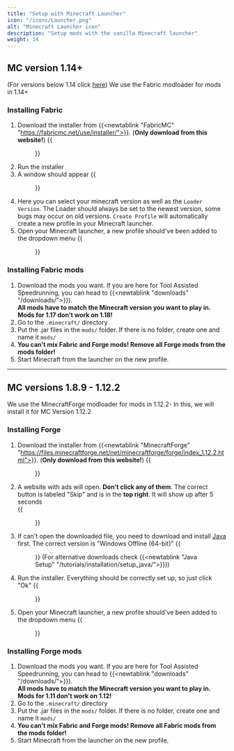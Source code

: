 ```yaml
---
title: "Setup with Minecraft Launcher"
icon: "/icons/Launcher.png"
alt: "Minecraft Launcher icon"
description: "Setup mods with the vanilla Minecraft launcher"
weight: 14
---
```

## MC version 1.14+
(For versions below 1.14 click [here](#mc-versions-189---1122))
We use the Fabric modloader for mods in 1.14+ 

### Installing Fabric
1. Download the installer from {{<newtablink "FabricMC" "https://fabricmc.net/use/installer/">}}. (**Only download from this website!**)
{{<figure class="screenshot" src="chrome_ytdtqQQCTa.png">}}
2. Run the installer
3. A window should appear
{{<figure class="screenshot" src="javaw_3wDzbdLJaS.png">}}
4. Here you can select your minecraft version as well as the `Loader Version`. The Loader should always be set to the newest version, some bugs may occur on old versions. `Create Profile` will automatically create a new profile in your Minecraft launcher.
5. Open your Minecraft launcher, a new profile should've been added to the dropdown menu
{{<figure class="screenshot" src="Minecraft_j4svmjk50e.png">}}

### Installing Fabric mods
1. Download the mods you want. If you are here for Tool Assisted Speedrunning, you can head to {{<newtablink "downloads" "/downloads/">}}).   
**All mods have to match the Minecraft version you want to play in. Mods for 1.17 don't work on 1.18!**
2. Go to the `.minecraft/` directory
3. Put the .jar files in the `mods/` folder. If there is no folder, create one and name it `mods/`
4. **You can't mix Fabric and Forge mods! Remove all Forge mods from the mods folder!**
5. Start Minecraft from the launcher on the new profile.

---
## MC versions 1.8.9 - 1.12.2
We use the MinecraftForge modloader for mods in 1.12.2-
In this, we will install it for MC Version 1.12.2

### Installing Forge
1. Download the installer from {{<newtablink "MinecraftForge" "https://files.minecraftforge.net/net/minecraftforge/forge/index_1.12.2.html">}}. (**Only download from this website!**)
{{<figure class="screenshot" src="chrome_BHFDr3kiIf.png">}}
2. A website with ads will open. **Don't click any of them**. The correct button is labeled "Skip" and is in the **top right**. It will show up after 5 seconds  
{{<figure class="screenshot" src="chrome_IjG9ESvhLu.png">}}
3. If can't open the downloaded file, you need to download and install [Java](https://java.com/en/download/manual.jsp) first. The correct version is "Windows Offline (64-bit)"
{{<figure class="screenshot" src="chrome_qtspYxO7iz.png">}}
(For alternative downloads check {{<newtablink "Java Setup" "/tutorials/installation/setup_java/">}}))
4. Run the installer. Everything should be correctly set up, so just click "Ok"
{{<figure class="screenshot" src="desktop_vIpTz4PJyt.png">}}
5. Open your Minecraft launcher, a new profile should've been added to the dropdown menu
{{<figure class="screenshot" src="Minecraft_XfldEqbGXi.png">}}

### Installing Forge mods
1. Download the mods you want. If you are here for Tool Assisted Speedrunning, you can head to {{<newtablink "downloads" "/downloads/">}}).   
**All mods have to match the Minecraft version you want to play in. Mods for 1.11 don't work on 1.12!**
2. Go to the `.minecraft/` directory
3. Put the .jar files in the `mods/` folder. If there is no folder, create one and name it `mods/`
4. **You can't mix Fabric and Forge mods! Remove all Fabric mods from the mods folder!**
5. Start Minecraft from the launcher on the new profile.